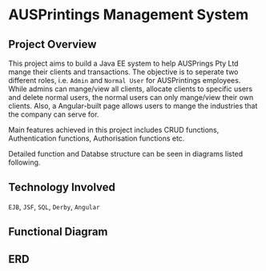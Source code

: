 # AUSPrintings Management System

## Project Overview
This project aims to build a Java EE system to help AUSPrings Pty Ltd mange their clients and transactions. The objective is to seperate two different roles, i.e. `Admin` and `Normal User` for AUSPrintings employees. While admins can mange/view all clients, allocate clients to specific users and delete normal users, the normal users can only mange/view their own clients. Also, a Angular-built page allows users to mange the industries that the company can serve for. 

Main features achieved in this project includes CRUD functions, Authentication functions, Authorisation functions etc.

Detailed function and Databse structure can be seen in diagrams listed following.

## Technology Involved
`EJB`, `JSF`, `SQL`, `Derby`, `Angular`

## Functional Diagram

## ERD


